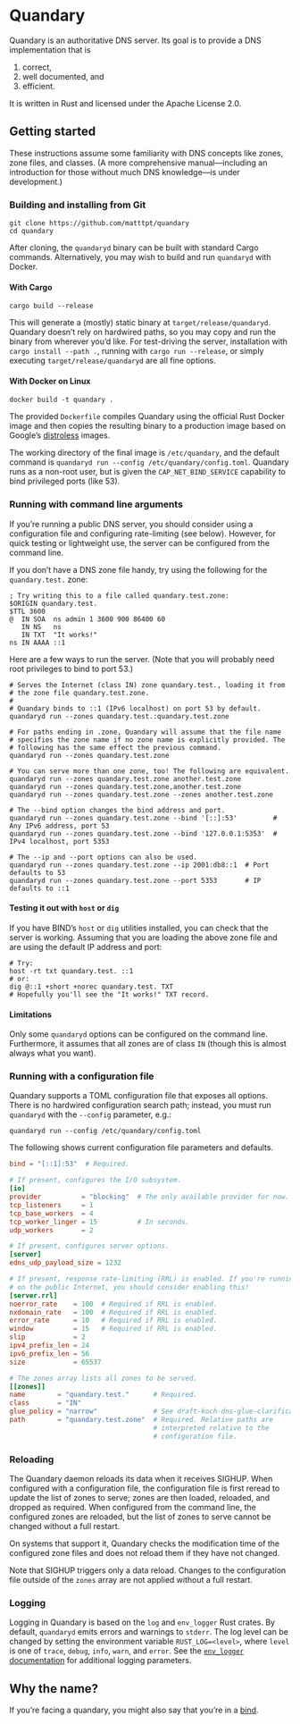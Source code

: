 # Quandary

Quandary is an authoritative DNS server. Its goal is to provide a DNS
implementation that is

1. correct,
2. well documented, and
3. efficient.

It is written in Rust and licensed under the Apache License 2.0.

## Getting started

These instructions assume some familiarity with DNS concepts like zones,
zone files, and classes. (A more comprehensive manual—including an
introduction for those without much DNS knowledge—is under development.)

### Building and installing from Git

```shell
git clone https://github.com/matttpt/quandary
cd quandary
```

After cloning, the `quandaryd` binary can be built with standard Cargo
commands. Alternatively, you may wish to build and run `quandaryd` with
Docker.

#### With Cargo

```shell
cargo build --release
```

This will generate a (mostly) static binary at
`target/release/quandaryd`. Quandary doesn’t rely on hardwired paths, so
you may copy and run the binary from wherever you’d like. For
test-driving the server, installation with `cargo install --path .`,
running with `cargo run --release`, or simply executing
`target/release/quandaryd` are all fine options.

#### With Docker on Linux

```shell
docker build -t quandary .
```

The provided `Dockerfile` compiles Quandary using the official Rust
Docker image and then copies the resulting binary to a production image
based on Google’s [distroless] images.

The working directory of the final image is `/etc/quandary`, and the
default command is `quandaryd run --config /etc/quandary/config.toml`.
Quandary runs as a non-root user, but is given the
`CAP_NET_BIND_SERVICE` capability to bind privileged ports (like 53).

### Running with command line arguments

If you’re running a public DNS server, you should consider using a
configuration file and configuring rate-limiting (see below). However,
for quick testing or lightweight use, the server can be configured from
the command line.

If you don’t have a DNS zone file handy, try using the following for the
`quandary.test.` zone:

```dns-zone
; Try writing this to a file called quandary.test.zone:
$ORIGIN quandary.test.
$TTL 3600
@  IN SOA  ns admin 1 3600 900 86400 60
   IN NS   ns
   IN TXT  "It works!"
ns IN AAAA ::1
```

Here are a few ways to run the server. (Note that you will probably need
root privileges to bind to port 53.)

```shell
# Serves the Internet (class IN) zone quandary.test., loading it from
# the zone file quandary.test.zone.
#
# Quandary binds to ::1 (IPv6 localhost) on port 53 by default.
quandaryd run --zones quandary.test.:quandary.test.zone

# For paths ending in .zone, Quandary will assume that the file name
# specifies the zone name if no zone name is explicitly provided. The
# following has the same effect the previous command.
quandaryd run --zones quandary.test.zone

# You can serve more than one zone, too! The following are equivalent.
quandaryd run --zones quandary.test.zone another.test.zone
quandaryd run --zones quandary.test.zone,another.test.zone
quandaryd run --zones quandary.test.zone --zones another.test.zone

# The --bind option changes the bind address and port.
quandaryd run --zones quandary.test.zone --bind '[::]:53'         # Any IPv6 address, port 53
quandaryd run --zones quandary.test.zone --bind '127.0.0.1:5353'  # IPv4 localhost, port 5353

# The --ip and --port options can also be used.
quandaryd run --zones quandary.test.zone --ip 2001:db8::1  # Port defaults to 53
quandaryd run --zones quandary.test.zone --port 5353       # IP defaults to ::1
```

#### Testing it out with `host` or `dig`

If you have BIND’s `host` or `dig` utilities installed, you can check
that the server is working. Assuming that you are loading the above zone
file and are using the default IP address and port:

```shell
# Try:
host -rt txt quandary.test. ::1
# or:
dig @::1 +short +norec quandary.test. TXT
# Hopefully you'll see the "It works!" TXT record.
```

#### Limitations

Only some `quandaryd` options can be configured on the command line.
Furthermore, it assumes that all zones are of class `IN` (though this is
almost always what you want).

### Running with a configuration file

Quandary supports a TOML configuration file that exposes all options.
There is no hardwired configuration search path; instead, you must run
`quandaryd` with the `--config` parameter, e.g.:

```shell
quandaryd run --config /etc/quandary/config.toml
```

The following shows current configuration file parameters and defaults.

```toml
bind = "[::1]:53"  # Required.

# If present, configures the I/O subsystem.
[io]
provider          = "blocking"  # The only available provider for now.
tcp_listeners     = 1
tcp_base_workers  = 4
tcp_worker_linger = 15          # In seconds.
udp_workers       = 2

# If present, configures server options.
[server]
edns_udp_payload_size = 1232

# If present, response rate-limiting (RRL) is enabled. If you're running
# on the public Internet, you should consider enabling this!
[server.rrl]
noerror_rate    = 100  # Required if RRL is enabled.
nxdomain_rate   = 100  # Required if RRL is enabled.
error_rate      = 10   # Required if RRL is enabled.
window          = 15   # Required if RRL is enabled.
slip            = 2
ipv4_prefix_len = 24
ipv6_prefix_len = 56
size            = 65537

# The zones array lists all zones to be served.
[[zones]]
name        = "quandary.test."      # Required.
class       = "IN"
glue_policy = "narrow"              # See draft-koch-dns-glue-clarifications-05.
path        = "quandary.test.zone"  # Required. Relative paths are
                                    # interpreted relative to the
                                    # configuration file.
```

### Reloading

The Quandary daemon reloads its data when it receives SIGHUP. When
configured with a configuration file, the configuration file is first
reread to update the list of zones to serve; zones are then loaded,
reloaded, and dropped as required. When configured from the command
line, the configured zones are reloaded, but the list of zones to serve
cannot be changed without a full restart.

On systems that support it, Quandary checks the modification time of the
configured zone files and does not reload them if they have not changed.

Note that SIGHUP triggers only a data reload. Changes to the
configuration file outside of the `zones` array are not applied without
a full restart.

### Logging

Logging in Quandary is based on the `log` and `env_logger` Rust crates.
By default, `quandaryd` emits errors and warnings to `stderr`. The log
level can be changed by setting the environment variable
`RUST_LOG=<level>`, where `level` is one of `trace`, `debug`, `info`,
`warn`, and `error`. See the [`env_logger` documentation][env_logger]
for additional logging parameters.

## Why the name?

If you’re facing a quandary, you might also say that you’re in a
[bind][BIND].

[BIND]: https://www.isc.org/bind/
[distroless]: https://github.com/GoogleContainerTools/distroless
[env_logger]: https://docs.rs/env_logger/latest/env_logger/
